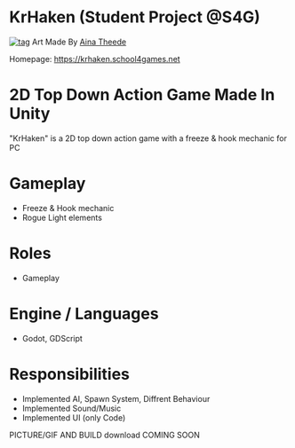 # KrHaken (Student Project @S4G)
[![tag](https://github.com/rubin54/KrHaken/blob/main/game/assets/UI/Title/kr%C2%B4haken_LOGO.png)](https://s4g.itch.io/krhaken)
Art Made By [Aina Theede](https://www.artstation.com/ainmalig)

Homepage: https://krhaken.school4games.net

# 2D Top Down Action Game Made In Unity
"KrHaken" is a 2D top down action game with a freeze & hook mechanic for PC

# Gameplay 
- Freeze & Hook mechanic
- Rogue Light elements

# Roles
- Gameplay

# Engine / Languages
- Godot, GDScript

# Responsibilities
- Implemented AI, Spawn System, Diffrent Behaviour
- Implemented Sound/Music
- Implemented UI (only Code)


PICTURE/GIF AND BUILD download COMING SOON
